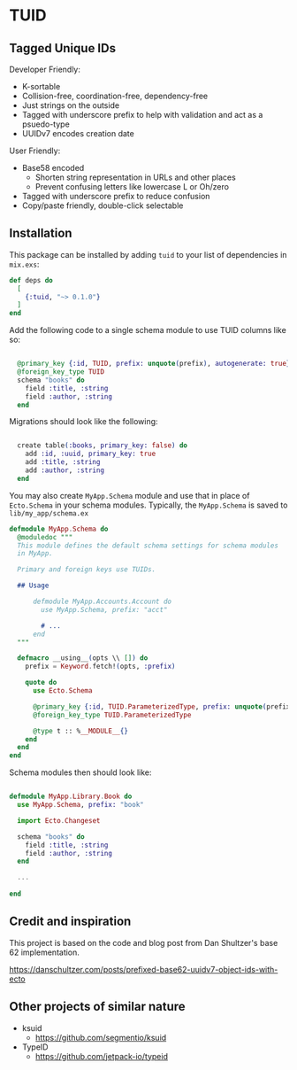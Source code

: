 # TUID
## Tagged Unique IDs


Developer Friendly:

- K-sortable
- Collision-free, coordination-free, dependency-free
- Just strings on the outside
- Tagged with underscore prefix to help with validation and act as a psuedo-type
- UUIDv7 encodes creation date

User Friendly:

- Base58 encoded
    - Shorten string representation in URLs and other places
    - Prevent confusing letters like lowercase L or Oh/zero
- Tagged with underscore prefix to reduce confusion
- Copy/paste friendly, double-click selectable


## Installation

This package can be installed by adding `tuid` to your list of dependencies in `mix.exs`:

```elixir
def deps do
  [
    {:tuid, "~> 0.1.0"}
  ]
end
```

Add the following code to a single schema module to use TUID columns like so:

```elixir

  @primary_key {:id, TUID, prefix: unquote(prefix), autogenerate: true}
  @foreign_key_type TUID
  schema "books" do
    field :title, :string
    field :author, :string
  end
```

Migrations should look like the following:

```elixir

  create table(:books, primary_key: false) do
    add :id, :uuid, primary_key: true
    add :title, :string
    add :author, :string
  end
```

You may also create `MyApp.Schema` module and use that in place of `Ecto.Schema` in your schema modules.
Typically, the `MyApp.Schema` is saved to `lib/my_app/schema.ex`

```elixir
defmodule MyApp.Schema do
  @moduledoc """
  This module defines the default schema settings for schema modules
  in MyApp.

  Primary and foreign keys use TUIDs.

  ## Usage

      defmodule MyApp.Accounts.Account do
        use MyApp.Schema, prefix: "acct"

        # ...
      end
  """

  defmacro __using__(opts \\ []) do
    prefix = Keyword.fetch!(opts, :prefix)

    quote do
      use Ecto.Schema

      @primary_key {:id, TUID.ParameterizedType, prefix: unquote(prefix), autogenerate: true}
      @foreign_key_type TUID.ParameterizedType

      @type t :: %__MODULE__{}
    end
  end
end
```

Schema modules then should look like:

```elixir

defmodule MyApp.Library.Book do
  use MyApp.Schema, prefix: "book"

  import Ecto.Changeset

  schema "books" do
    field :title, :string
    field :author, :string
  end

  ...
     
end
```

## Credit and inspiration

This project is based on the code and blog post from Dan Shultzer's base 62 implementation. 

https://danschultzer.com/posts/prefixed-base62-uuidv7-object-ids-with-ecto


## Other projects of similar nature


- ksuid
    - https://github.com/segmentio/ksuid
- TypeID
    - https://github.com/jetpack-io/typeid